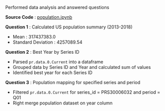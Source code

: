 Performed data analysis and answered questions 

**Source Code** : [population.ipynb](part3-data-analysis/population.ipynb)

**Question 1** : Calculated US population summary (2013-2018)
 - Mean : 317437383.0
 - Standard Deviation : 4257089.54

**Question 2** : Best Year by Series ID
- Parsed `pr.data.0.Current` into a dataframe
- Grouped data by Series ID and Year and calculated sum of values
- Identified best year for each Series ID

**Question 3** : Population mapping for specified series and period
- Filtered `pr.data.0.Current` for series_id = PRS30006032 and period = Q01
- Right merge population dataset on year column
  
